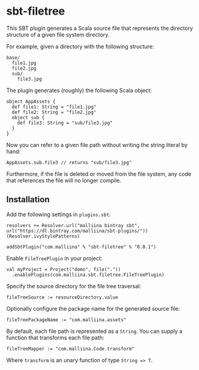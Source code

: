 # sbt-filetree

This SBT plugin generates a Scala source file that represents the 
directory structure of a given file system directory.

For example, given a directory with the following structure:

    base/
      file1.jpg
      file2.jpg
      sub/
        file3.jpg
      
The plugin generates (roughly) the following Scala object:

    object AppAssets {
      def file1: String = "file1.jpg"
      def file2: String = "file2.jpg"
      object sub {
        def file3: String = "sub/file3.jpg"
      }
    }
    
Now you can refer to a given file path without writing the string literal by hand:

    AppAssets.sub.file3 // returns "sub/file3.jpg"

Furthermore, if the file is deleted or moved from the file system, any code that
references the file will no longer compile.

## Installation

Add the following settings in `plugins.sbt`:

    resolvers += Resolver.url("malliina bintray sbt", url("https://dl.bintray.com/malliina/sbt-plugins/"))(Resolver.ivyStylePatterns)
    
    addSbtPlugin("com.malliina" % "sbt-filetree" % "0.0.1")

Enable `FileTreePlugin` in your project:

    val myProject = Project("demo", file("."))
      .enablePlugins(com.malliina.sbt.filetree.FileTreePlugin)

Specify the source directory for the file tree traversal:

    fileTreeSource := resourceDirectory.value
    
Optionally configure the package name for the generated source file:

    fileTreePackageName := "com.malliina.assets"
    
By default, each file path is represented as a `String`. You can supply a 
function that transforms each file path:

    fileTreeMapper := "com.malliina.Code.transform"
    
Where `transform` is an unary function of type `String => T`.
